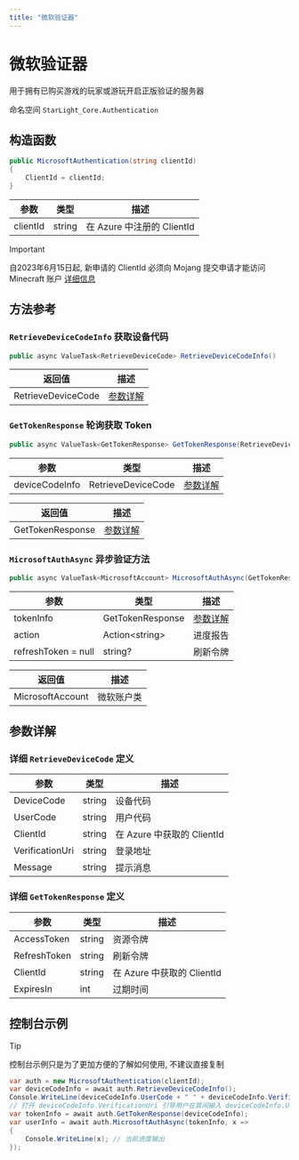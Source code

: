 ```yaml
---
title: "微软验证器"
---
```


# 微软验证器

用于拥有已购买游戏的玩家或游玩开启正版验证的服务器

命名空间 `` StarLight_Core.Authentication ``

## 构造函数

```csharp
public MicrosoftAuthentication(string clientId)
{
    ClientId = clientId;
}
```

| 参数       | 类型     | 描述                    |
|----------|--------|-----------------------|
| clientId | string | 在 Azure 中注册的 ClientId |

> [!IMPORTANT]
> 自2023年6月15日起, 新申请的 ClientId 必须向 Mojang 提交申请才能访问 Minecraft 账户 [详细信息](https://help.minecraft.net/hc/en-us/articles/16254801392141p)

## 方法参考

### ``RetrieveDeviceCodeInfo`` 获取设备代码
```csharp
public async ValueTask<RetrieveDeviceCode> RetrieveDeviceCodeInfo()
```

| 返回值                | 描述                                                              |
|--------------------|-----------------------------------------------------------------|
| RetrieveDeviceCode | [参数详解](/Authentication/Microsoft.html#详细-retrievedevicecode-定义) |

### ``GetTokenResponse`` 轮询获取 Token
```csharp
public async ValueTask<GetTokenResponse> GetTokenResponse(RetrieveDeviceCode deviceCodeInfo)
```

| 参数             | 类型                 | 描述                                                              |
|----------------|--------------------|-----------------------------------------------------------------|
| deviceCodeInfo | RetrieveDeviceCode | [参数详解](/Authentication/Microsoft.html#详细-retrievedevicecode-定义) |

| 返回值              | 描述                                                            |
|------------------|---------------------------------------------------------------|
| GetTokenResponse | [参数详解](/Authentication/Microsoft.html#详细-gettokenresponse-定义) |

### ``MicrosoftAuthAsync`` 异步验证方法
```csharp
public async ValueTask<MicrosoftAccount> MicrosoftAuthAsync(GetTokenResponse tokenInfo, Action<string> action, string? refreshToken = null)
```

| 参数                  | 类型               | 描述                                                              |
|---------------------|------------------|-----------------------------------------------------------------|
| tokenInfo           | GetTokenResponse | [参数详解](/Authentication/Microsoft.html#详细-retrievedevicecode-定义) |
| action              | Action\<string\> | 进度报告                                                            |
| refreshToken = null | string?          | 刷新令牌                                                            |

| 返回值              | 描述    |
|------------------|-------|
| MicrosoftAccount | 微软账户类 |

## 参数详解

### 详细 ``RetrieveDeviceCode`` 定义

| 参数              | 类型     | 描述                    |
|-----------------|--------|-----------------------|
| DeviceCode      | string | 设备代码                  |
| UserCode        | string | 用户代码                  |
| ClientId        | string | 在 Azure 中获取的 ClientId |
| VerificationUri | string | 登录地址                  |
| Message         | string | 提示消息                  |

### 详细 ``GetTokenResponse`` 定义

| 参数           | 类型     | 描述                    |
|--------------|--------|-----------------------|
| AccessToken  | string | 资源令牌                  |
| RefreshToken | string | 刷新令牌                  |
| ClientId     | string | 在 Azure 中获取的 ClientId |
| ExpiresIn    | int    | 过期时间                  |

## 控制台示例

> [!TIP]
> 控制台示例只是为了更加方便的了解如何使用, 不建议直接复制

```csharp
var auth = new MicrosoftAuthentication(clientId);
var deviceCodeInfo = await auth.RetrieveDeviceCodeInfo();
Console.WriteLine(deviceCodeInfo.UserCode + " " + deviceCodeInfo.VerificationUri);
// 打开 deviceCodeInfo.VerificationUri 引导用户在其间输入 deviceCodeInfo.UserCode 以便完成登录
var tokenInfo = await auth.GetTokenResponse(deviceCodeInfo);
var userInfo = await auth.MicrosoftAuthAsync(tokenInfo, x =>
{
    Console.WriteLine(x); // 当前进度输出
});
```
